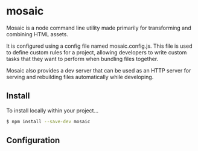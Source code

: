 # mosaic

Mosaic is a node command line utility made primarily for transforming and combining HTML assets.

It is configured using a config file named mosaic.config.js. This file is used to define custom rules for a project, allowing developers to write custom tasks that they want to perform when bundling files together.

Mosaic also provides a dev server that can be used as an HTTP server for serving and rebuilding files automatically while developing.

## Install

To install locally within your project...

```bash
$ npm install --save-dev mosaic
```

## Configuration
